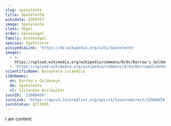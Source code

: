 ```yaml
---
slug: spatelente
title: Spatelente
wikidata: Q369767
image: Spatelente
class: Vögel
order: Gänsevögel
family: Entenvögel
species: Spatelente
wikipediaLink: 'https://de.wikipedia.org/wiki/Spatelente'
images:
  - >-
    https://upload.wikimedia.org/wikipedia/commons/0/0c/Barrow's_Goldeneye_Drake_Seedskadee_NWR_(16656643482).jpg
  - 'https://upload.wikimedia.org/wikipedia/commons/d/da/BarrowGoldeneye.jpg'
scientificName: Bucephala islandica
i18nNames:
  en: Barrow's Goldeneye
  de: Spatelente
  nl: IJslandse Brilduiker
iucnID: '22680459'
iucnLink: 'https://apiv3.iucnredlist.org/api/v3/taxonredirect/22680459'
iucnStatus: Q211005
---
```


I am content.
